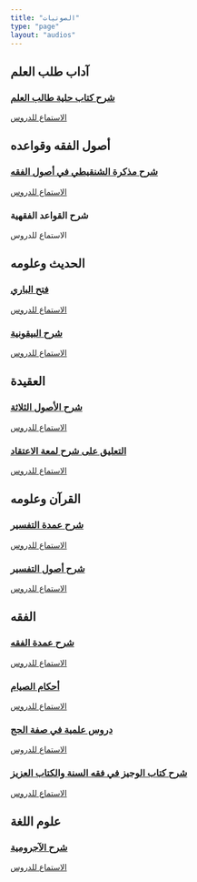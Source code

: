 ```yaml
---
title: "الصوتيات"
type: "page"
layout: "audios"
---
```


<h2>آداب طلب العلم</h2>

<div class="audio-grid">
  <a href="/الصوتيات/شرح-كتاب-حلية-طالب-العلم/" class="audio-card">
    <h3>شرح كتاب حلية طالب العلم</h3>
    <div class="card-content">
      <span class="audio-link">الاستماع للدروس</span>
    </div>
  </a>
</div>

<h2>أصول الفقه وقواعده</h2>

<div class="audio-grid">
  <a href="/الصوتيات/شرح-مذكرة-الشنقيطي-في-أصول-الفقه/" class="audio-card">
    <h3> شرح مذكرة الشنقيطي في أصول الفقه</h3>
    <div class="card-content">
      <span class="audio-link">الاستماع للدروس</span>
    </div>
  </a>

  <a class="audio-card">
    <h3>شرح القواعد الفقهية</h3>
    <div class="card-content">
      <span class="audio-link">الاستماع للدروس</span>
    </div>
  </a>
</div>

<h2>الحديث وعلومه</h2>

<div class="audio-grid">
  <a href="/الصوتيات/فتح-الباري/" class="audio-card">
    <h3>فتح الباري</h3>
    <div class="card-content">
      <span class="audio-link">الاستماع للدروس</span>
    </div>
  </a>
  
  <a href="/الصوتيات/شرح-البيقونية/" class="audio-card">
    <h3>شرح البيقونية</h3>
    <div class="card-content">
      <span class="audio-link">الاستماع للدروس</span>
    </div>
  </a>
</div>

<h2>العقيدة</h2>

<div class="audio-grid">
  <a href="/الصوتيات/شرح-الأصول-الثلاثة/" class="audio-card">
    <h3>شرح الأصول الثلاثة</h3>
    <div class="card-content">
      <span class="audio-link">الاستماع للدروس</span>
    </div>
  </a>
  
  <a href="/الصوتيات/التعليق-على-شرح-لمعة-الاعتقاد/" class="audio-card">
    <h3>التعليق على شرح لمعة الاعتقاد</h3>
    <div class="card-content">
      <span class="audio-link">الاستماع للدروس</span>
    </div>
  </a>
</div>

<h2>القرآن وعلومه</h2>

<div class="audio-grid">
  <a href="/الصوتيات/شرح-عمدة-التفسير/" class="audio-card">
    <h3>شرح عمدة التفسير</h3>
    <div class="card-content">
      <span class="audio-link">الاستماع للدروس</span>
    </div>
  </a>
  
  <a href="/الصوتيات/شرح-أصول-التفسير/" class="audio-card">
    <h3>شرح أصول التفسير</h3>
    <div class="card-content">
      <span class="audio-link">الاستماع للدروس</span>
    </div>
  </a>
</div>

<h2>الفقه</h2>

<div class="audio-grid">
  <a href="/الصوتيات/شرح-عمدة-الفقه/" class="audio-card">
    <h3>شرح عمدة الفقه</h3>
    <div class="card-content">
      <span class="audio-link">الاستماع للدروس</span>
    </div>
  </a>
  
  <a href="/الصوتيات/أحكام-الصيام/" class="audio-card">
    <h3>أحكام الصيام</h3>
    <div class="card-content">
      <span class="audio-link">الاستماع للدروس</span>
    </div>
  </a>
  
  <a href="/الصوتيات/دروس-علمية-في-صفة-الحج/" class="audio-card">
    <h3>دروس علمية في صفة الحج</h3>
    <div class="card-content">
      <span class="audio-link">الاستماع للدروس</span>
    </div>
  </a>
  
  <a href="/الصوتيات/شرح-كتاب-الوجيز-في-فقه-السنة-والكتاب-العزيز/" class="audio-card">
    <h3>شرح كتاب الوجيز في فقه السنة والكتاب العزيز</h3>
    <div class="card-content">
      <span class="audio-link">الاستماع للدروس</span>
    </div>
  </a>
</div>

<h2>علوم اللغة</h2>

<div class="audio-grid">
  <a href="/الصوتيات/شرح-الآجرومية/" class="audio-card">
    <h3>شرح الآجرومية</h3>
    <div class="card-content">
      <span class="audio-link">الاستماع للدروس</span>
    </div>
  </a>
</div>
